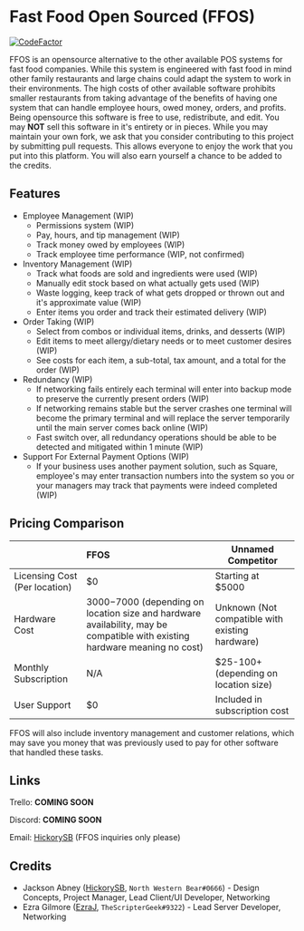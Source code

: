 # Fast Food Open Sourced (FFOS)
[![CodeFactor](https://www.codefactor.io/repository/github/hickorysb/ffos/badge/login)](https://www.codefactor.io/repository/github/hickorysb/ffos/overview/login)

FFOS is an opensource alternative to the other available POS systems for fast food companies. While this system is engineered with fast food in mind other family restaurants and large chains could adapt the system to work in their environments. The high costs of other available software prohibits smaller restaurants from taking advantage of the benefits of having one system that can handle employee hours, owed money, orders, and profits. Being opensource this software is free to use, redistribute, and edit. You may **NOT** sell this software in it's entirety or in pieces. While you may maintain your own fork, we ask that you consider contributing to this project by submitting pull requests. This allows everyone to enjoy the work that you put into this platform. You will also earn yourself a chance to be added to the credits.

## Features

- Employee Management (WIP)
  - Permissions system (WIP)
  - Pay, hours, and tip management (WIP)
  - Track money owed by employees (WIP)
  - Track employee time performance (WIP, not confirmed)
- Inventory Management (WIP)
  - Track what foods are sold and ingredients were used (WIP)
  - Manually edit stock based on what actually gets used (WIP)
  - Waste logging, keep track of what gets dropped or thrown out and it's approximate value (WIP)
  - Enter items you order and track their estimated delivery (WIP)
- Order Taking (WIP)
  - Select from combos or individual items, drinks, and desserts (WIP)
  - Edit items to meet allergy/dietary needs or to meet customer desires (WIP)
  - See costs for each item, a sub-total, tax amount, and a total for the order (WIP)
- Redundancy (WIP)
  - If networking fails entirely each terminal will enter into backup mode to preserve the currently present orders (WIP)
  - If networking remains stable but the server crashes one terminal will become the primary terminal and will replace the server temporarily until the main server comes back online (WIP)
  - Fast switch over, all redundancy operations should be able to be detected and mitigated within 1 minute (WIP)
- Support For External Payment Options (WIP)
  - If your business uses another payment solution, such as Square, employee's may enter transaction numbers into the system so you or your managers may track that payments were indeed completed (WIP)

## Pricing Comparison

|                               | FFOS                                                         | Unnamed Competitor                              |
| :---------------------------- | :----------------------------------------------------------- | ----------------------------------------------- |
| Licensing Cost (Per location) | $0                                                           | Starting at $5000                               |
| Hardware Cost                 | $3000-$7000 (depending on location size and hardware availability, may be compatible with existing hardware meaning no cost) | Unknown (Not compatible with existing hardware) |
| Monthly Subscription          | N/A                                                          | $25-100+ (depending on location size)           |
| User Support                  | $0                                                           | Included in subscription cost                   |

FFOS will also include inventory management and customer relations, which may save you money that was previously used to pay for other software that handled these tasks.

## Links

Trello: **COMING SOON**

Discord: **COMING SOON**

Email: [HickorySB](mailto:hickorysmokedbacon.yt@gmail.com) (FFOS inquiries only please)

## Credits

- Jackson Abney ([HickorySB](https://github.com/hickorysb), `North Western Bear#0666`) - Design Concepts, Project Manager, Lead Client/UI Developer, Networking
- Ezra Gilmore ([EzraJ](https://github.com/ezraj), `TheScripterGeek#9322`) - Lead Server Developer, Networking
